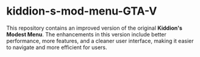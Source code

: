 # kiddion-s-mod-menu-GTA-V
This repository contains an improved version of the original **Kiddion's Modest Menu**. The enhancements in this version include better performance, more features, and a cleaner user interface, making it easier to navigate and more efficient for users.
